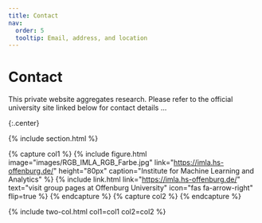 ```yaml
---
title: Contact
nav:
  order: 5
  tooltip: Email, address, and location
---
```


# <i class="fas fa-envelope"></i>Contact

This private website aggregates research. Please refer to the official university site linked below for contact details ... 


{:.center}



{% include section.html %}


{% capture col1 %}
{%
  include figure.html
  image="images/RGB_IMLA_RGB_Farbe.jpg"
  link="https://imla.hs-offenburg.de/"
  height="80px"
  caption="Institute for Machine Learning and Analytics"
%}
{%
  include link.html
  link="https://imla.hs-offenburg.de/"
  text="visit group pages at Offenburg University"
  icon="fas fa-arrow-right"
  flip=true
%}
{% endcapture %}
{% capture col2 %}
{% endcapture %}

{% include two-col.html col1=col1 col2=col2 %}
